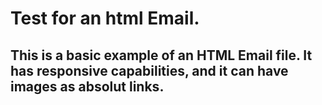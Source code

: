 # Test for an html Email.
## This is a basic example of an HTML Email file. It has responsive capabilities, and it can have images as absolut links.



